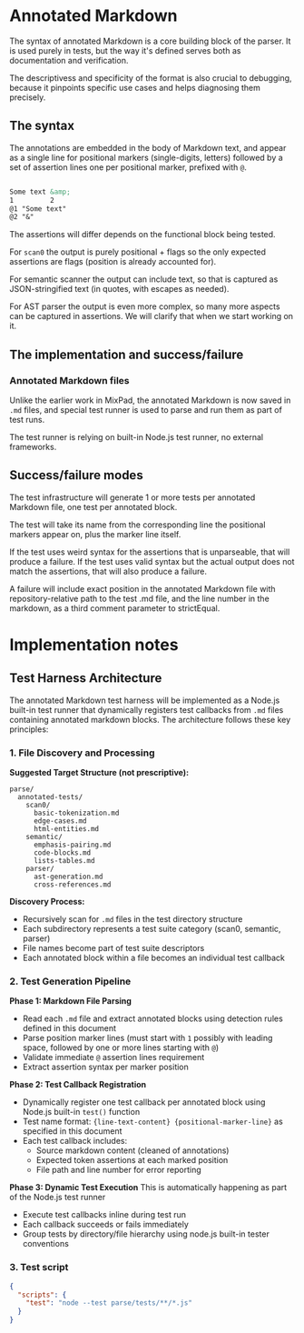 # Annotated Markdown

The syntax of annotated Markdown is a core building block of the parser. It is used purely in tests, but the way it's defined serves both as documentation and verification.

The descriptivess and specificity of the format is also crucial to debugging, because it pinpoints specific use cases and helps diagnosing them precisely.

## The syntax

The annotations are embedded in the body of Markdown text, and appear as a single line for positional markers (single-digits, letters) followed by a set of assertion lines one per positional marker, prefixed with `@`.

```markdown

Some text &amp;
1         2
@1 "Some text"
@2 "&"

```

The assertions will differ depends on the functional block being tested.

For `scan0` the output is purely positional + flags so the only expected assertions are flags (position is already accounted for).

For semantic scanner the output can include text, so that is captured as JSON-stringified text (in quotes, with escapes as needed).

For AST parser the output is even more complex, so many more aspects can be captured in assertions. We will clarify that when we start working on it.


## The implementation and success/failure

### Annotated Markdown files

Unlike the earlier work in MixPad, the annotated Markdown is now saved in `.md` files, and special test runner is used to parse and run them as part of test runs.

The test runner is relying on built-in Node.js test runner, no external frameworks.

## Success/failure modes

The test infrastructure will generate 1 or more tests per annotated Markdown file, one test per annotated block.

The test will take its name from the corresponding line the positional markers appear on, plus the marker line itself.

If the test uses weird syntax for the assertions that is unparseable, that will produce a failure. If the test uses valid syntax but the actual output does not match the assertions, that will also produce a failure.

A failure will include exact position in the annotated Markdown file with repository-relative path to the test .md file, and the line number in the markdown, as a third comment parameter to strictEqual.

# Implementation notes

## Test Harness Architecture

The annotated Markdown test harness will be implemented as a Node.js built-in test runner that dynamically registers test callbacks from `.md` files containing annotated markdown blocks. The architecture follows these key principles:

### 1. File Discovery and Processing

**Suggested Target Structure (not prescriptive):**
```
parse/
  annotated-tests/
    scan0/
      basic-tokenization.md
      edge-cases.md
      html-entities.md
    semantic/
      emphasis-pairing.md
      code-blocks.md
      lists-tables.md
    parser/
      ast-generation.md
      cross-references.md
```

**Discovery Process:**
- Recursively scan for `.md` files in the test directory structure
- Each subdirectory represents a test suite category (scan0, semantic, parser)
- File names become part of test suite descriptors
- Each annotated block within a file becomes an individual test callback

### 2. Test Generation Pipeline

**Phase 1: Markdown File Parsing**
- Read each `.md` file and extract annotated blocks using detection rules defined in this document
- Parse position marker lines (must start with `1` possibly with leading space, followed by one or more lines starting with `@`)
- Validate immediate `@` assertion lines requirement
- Extract assertion syntax per marker position

**Phase 2: Test Callback Registration**
- Dynamically register one test callback per annotated block using Node.js built-in `test()` function
- Test name format: `{line-text-content} {positional-marker-line}` as specified in this document
- Each test callback includes:
  - Source markdown content (cleaned of annotations)
  - Expected token assertions at each marked position
  - File path and line number for error reporting

**Phase 3: Dynamic Test Execution**
This is automatically happening as part of the Node.js test runner
- Execute test callbacks inline during test run
- Each callback succeeds or fails immediately
- Group tests by directory/file hierarchy using node.js built-in tester conventions

### 3. Test script

```json
{
  "scripts": {
    "test": "node --test parse/tests/**/*.js"
  }
}
```
